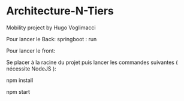 # Architecture-N-Tiers
Mobility project by Hugo Voglimacci

Pour lancer le Back:
springboot : run

Pour lancer le front:

Se placer à la racine du projet puis lancer les commandes suivantes ( nécessite NodeJS ):

npm install

npm start



